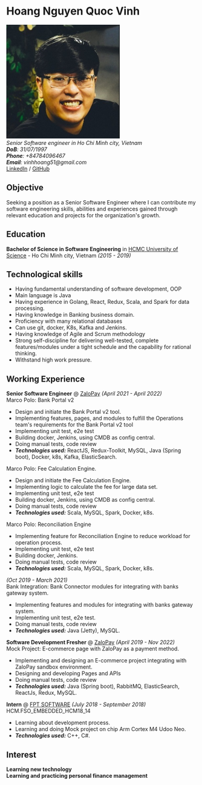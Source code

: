# Hoang Nguyen Quoc Vinh

<img src="https://github.com/VinhHoang97/my-digital-cv/blob/gh-pages/avatar.jpg?raw=true" alt="drawing" style="width:300px;"/> <br>
_Senior Software engineer in Ho Chi Minh city, Vietnam_ <br>
_**DoB**: 31/07/1997_ <br>
_**Phone**: +84784096467_ <br>
_**Email**: vinhhoang51@gmail.com_ <br>
[LinkedIn](https://www.linkedin.com/in/vinh-hoang-dev/) / [GitHub](https://github.com/VinhHoang97/)

## Objective

Seeking a position as a Senior Software Engineer where I can contribute my software engineering skills, abilities and experiences gained through relevant education and projects for the organization's growth.  <br> 

## Education

**Bachelor of Science in Software Engineering** in [HCMC University of Science](https://www.hcmus.edu.vn/) - Ho Chi Minh city, Vietnam _(2015 - 2019)_

## Technological skills

- Having fundamental understanding of software development, OOP
- Main language is Java
- Having experience in Golang, React, Redux, Scala, and Spark for data processing.
- Having knowledge in Banking business domain.
- Proficiency with many relational databases
- Can use git, docker, K8s, Kafka and Jenkins.
- Having knowledge of Agile and Scrum methodology
- Strong self-discipline for delivering well-tested, complete features/modules under a tight schedule and the capability for rational thinking.
- Withstand high work pressure.

## Working Experience

**Senior Software Engineer** @ [ZaloPay](https://zalopay.vn/) _(April 2021 - April 2022)_ <br>
Marco Polo: Bank Portal v2

- Design and initiate the Bank Portal v2 tool.
- Implementing features, pages, and modules to fulfill the Operations team's requirements for the Bank Portal v2 tool
- Implementing unit test, e2e test
- Building docker, Jenkins, using CMDB as config central.
- Doing manual tests, code review
- **_Technologies used:_** ReactJS, Redux-Toolkit, MySQL, Java (Spring boot), Docker, k8s, Kafka, ElasticSearch.

Marco Polo: Fee Calculation Engine.
- Design and initiate the Fee Calculation Engine.
- Implementing logic to calculate the fee for large data set.
- Implementing unit test, e2e test
- Building docker, Jenkins, using CMDB as config central.
- Doing manual tests, code review
- **_Technologies used:_** Scala, MySQL, Spark, Docker, k8s.

Marco Polo: Reconciliation Engine 
- Implementing feature for Reconciliation Engine to reduce workload for operation process.
- Implementing unit test, e2e test
- Building docker, Jenkins.
- Doing manual tests, code review
- **_Technologies used:_** Scala, MySQL, Spark, Docker, k8s.

_(Oct 2019 - March 2021)_ <br>
Bank Integration: Bank Connector modules for integrating with banks gateway system.
- Implementing features and modules for integrating with banks gateway system.
- Implementing unit test, e2e test.
- Doing manual tests, code review
- **_Technologies used:_** Java (Jetty), MySQL.

**Software Development Fresher** @ [ZaloPay](https://zalopay.vn/) _(April 2019 - Nov 2022)_ <br>
Mock Project: E-commerce page with ZaloPay as a payment method.
- Implementing and designing an E-commerce project integrating with ZaloPay sandbox environment.
- Designing and developing Pages and APIs
- Doing manual tests, code review
- **_Technologies used:_** Java (Spring boot), RabbitMQ, ElasticSearch, ReactJs, Redux, MySQL.

**Intern** @ [FPT SOFTWARE](https://www.fpt-software.com/) _(July 2018 - September 2018)_ <br>
HCM.FSO_EMBEDDED_HCM18_14
- Learning about development process.
- Learning and doing Mock project on chip Arm Cortex M4 Udoo Neo.
- **_Technologies used:_** C++, C#.

## Interest

**Learning new technology**  <br>
**Learning and practicing personal finance management**

